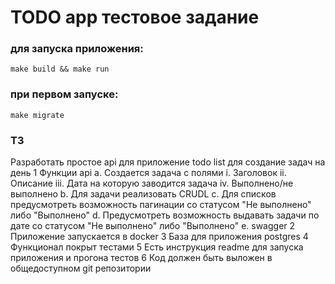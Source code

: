 # TODO app тестовое задание
### для запуска приложения:

```
make build && make run
```

### при первом запуске:

```
make migrate
```
### ТЗ
Разработать простое api для приложение todo list для создание задач на день
1 Функции api
a. Создается задача с полями
i.
Заголовок
ii.
Описание
iii.
Дата на которую заводится задача
iv.
Выполнено/не выполнено
b. Для задачи реализовать CRUDL
c.
Для списков предусмотреть возможность пагинации со статусом "Не
выполнено" либо "Выполнено"
d. Предусмотреть возможность выдавать задачи по дате со статусом
"Не выполнено" либо "Выполнено"
e. swagger
2 Приложение запускается в docker
3 База для приложения postgres
4 Функционал покрыт тестами
5 Есть инструкция readme для запуска приложения и прогона тестов
6 Код должен быть выложен в общедоступном git репозитории
